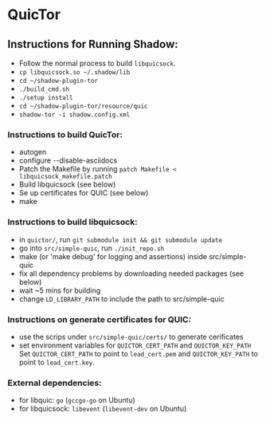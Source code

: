 # QuicTor

## Instructions for Running Shadow:
- Follow the normal process to build `libquicsock`.
- `cp libquicsock.so ~/.shadow/lib`
- `cd ~/shadow-plugin-tor`
- `./build_cmd.sh`
- `./setup install`
- `cd ~/shadow-plugin-tor/resource/quic`
- `shadow-tor -i shadow.config.xml`

### Instructions to build QuicTor: 
- autogen
- configure --disable-asciidocs
- Patch the Makefile by running `patch Makefile < libquicsock_makefile.patch`
- Build libquicsock (see below)
- Se up certificates for QUIC (see below)
- make 

### Instructions to build libquicsock:
- in `quictor/`, run `git submodule init && git submodule update`
- go into `src/simple-quic`, run `./init_repo.sh`
- make (or 'make debug' for logging and assertions) inside src/simple-quic
- fix all dependency problems by downloading needed packages (see below) 
- wait ~5 mins for building
- change `LD_LIBRARY_PATH` to include the path to src/simple-quic

### Instructions on generate certificates for QUIC:
- use the scrips under `src/simple-quic/certs/` to generate cerificates
- set environment variables for `QUICTOR_CERT_PATH` and `QUICTOR_KEY_PATH`
  Set `QUICTOR_CERT_PATH` to point to `lead_cert.pem`
  and `QUICTOR_KEY_PATH` to point to `lead_cert.key`.

### External dependencies:
- for libquic: `go` (`gccgo-go` on Ubuntu)
- for libquicsock: `libevent` (`libevent-dev` on Ubuntu)

